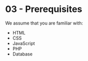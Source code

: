 # 03 - Prerequisites

We assume that you are familiar with:

- HTML
- CSS
- JavaScript
- PHP
- Database
